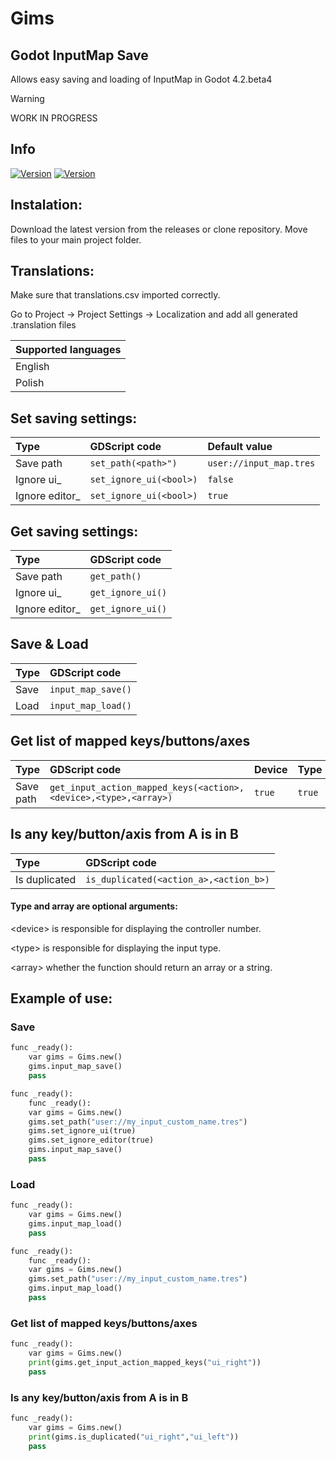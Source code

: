 # Gims
## Godot InputMap Save
Allows easy saving and loading of InputMap in Godot 4.2.beta4

> [!WARNING]
> WORK IN PROGRESS

## Info
[![Version](https://img.shields.io/badge/0.1-Plugin_version-orange.svg)](https://github.com/Mateusz-Dera/Gims)
[![Version](https://img.shields.io/badge/4.2.beta4-Godot_version-blue.svg)](https://github.com/Mateusz-Dera/Gims)

## Instalation:
Download the latest version from the releases or clone repository. Move files to your main project folder.

## Translations:
Make sure that translations.csv imported correctly.

Go to Project → Project Settings → Localization and add all generated .translation files

|Supported languages|
|:---|
|English|
|Polish|

## Set saving settings:
|Type|GDScript code|Default value|
|:---|:---|:---|
|Save path|```set_path(<path>")```|```user://input_map.tres```|
|Ignore ui_|```set_ignore_ui(<bool>)```|```false```|
|Ignore editor_|```set_ignore_ui(<bool>)```|```true```|

## Get saving settings:
|Type|GDScript code|
|:---|:---|
|Save path|```get_path()```|
|Ignore ui_|```get_ignore_ui()```|
|Ignore editor_|```get_ignore_ui()```|

## Save & Load
|Type|GDScript code|
|:---|:---|
|Save|```input_map_save()```|
|Load|```input_map_load()```|

## Get list of mapped keys/buttons/axes
|Type|GDScript code|Device|Type|Array|
|:---|:---|:---|:---|:---|
|Save path|```get_input_action_mapped_keys(<action>,<device>,<type>,<array>)```|```true```|```true```|```true```|

## Is any key/button/axis from A is in B
|Type|GDScript code|
|:---|:---|
|Is duplicated|```is_duplicated(<action_a>,<action_b>)```|

#### Type and array are optional arguments: 

\<device> is responsible for displaying the controller number. 

\<type> is responsible for displaying the input type. 

\<array> whether the function should return an array or a string.


## Example of use:
### Save
```python
func _ready():
	var gims = Gims.new()
	gims.input_map_save()
	pass
```

```python
func _ready():
	func _ready():
	var gims = Gims.new()
	gims.set_path("user://my_input_custom_name.tres")
	gims.set_ignore_ui(true)
	gims.set_ignore_editor(true)
	gims.input_map_save()
	pass
```

### Load
```python
func _ready():
	var gims = Gims.new()
	gims.input_map_load()
	pass
```

```python
func _ready():
	func _ready():
	var gims = Gims.new()
	gims.set_path("user://my_input_custom_name.tres")
	gims.input_map_load()
	pass
```

### Get list of mapped keys/buttons/axes
```python
func _ready():
	var gims = Gims.new()
	print(gims.get_input_action_mapped_keys("ui_right"))
	pass
```

### Is any key/button/axis from A is in B
```python
func _ready():
	var gims = Gims.new()
	print(gims.is_duplicated("ui_right","ui_left"))
	pass
```
